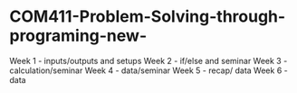 # COM411-Problem-Solving-through-programing-new-

Week 1 - inputs/outputs and setups
Week 2 - if/else and seminar
Week 3 - calculation/seminar
Week 4 - data/seminar
Week 5 - recap/ data
Week 6 - data
